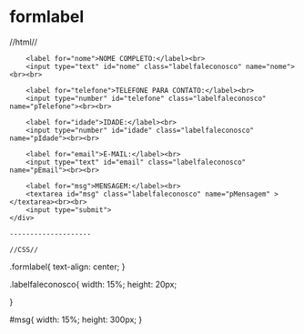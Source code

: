 # formlabel



//html//

   <div class="formlabel">

        <label for="nome">NOME COMPLETO:</label><br>
        <input type="text" id="nome" class="labelfaleconosco" name="nome"><br><br>

        <label for="telefone">TELEFONE PARA CONTATO:</label><br>
        <input type="number" id="telefone" class="labelfaleconosco" name="pTelefone"><br><br>

        <label for="idade">IDADE:</label><br>
        <input type="number" id="idade" class="labelfaleconosco" name="pIdade"><br><br>

        <label for="email">E-MAIL:</label><br>
        <input type="text" id="email" class="labelfaleconosco" name="pEmail"><br><br>

        <label for="msg">MENSAGEM:</label><br>
        <textarea id="msg" class="labelfaleconosco" name="pMensagem" ></textarea><br><br>
        <input type="submit">
    </div>
    
    --------------------
    
    //CSS// 
    
.formlabel{
    text-align: center;
}

.labelfaleconosco{
    width: 15%; 
    height: 20px; 

}

#msg{ 
    width: 15%;
    height: 300px; 
}
